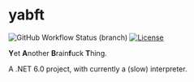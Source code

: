 # yabft

![GitHub Workflow Status (branch)](https://img.shields.io/github/workflow/status/corenting/yabft/CI/master) [![License](https://img.shields.io/github/license/corenting/yabft)](https://github.com/corenting/yabft/blob/master/LICENSE)


**Y**et **A**nother **B**rain**f**uck **T**hing.

A .NET 6.0 project, with currently a (slow) interpreter.
